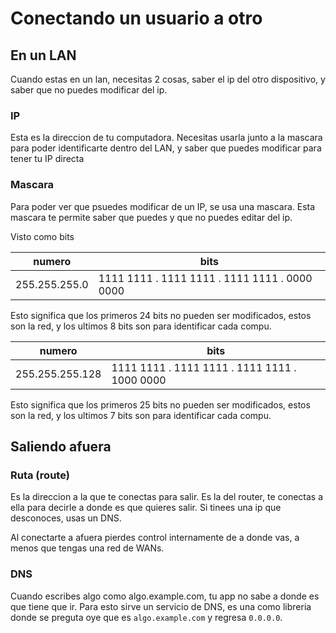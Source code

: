 # Conectando un usuario a otro

## En un LAN

Cuando estas en un lan, necesitas 2 cosas, saber el ip del otro dispositivo, y saber que no puedes modificar del ip.

### IP

Esta es la direccion de tu computadora. Necesitas usarla junto a la mascara para poder identificarte dentro del LAN, y saber que puedes modificar para tener tu IP directa

### Mascara

Para poder ver que psuedes modificar de un IP, se usa una mascara. Esta mascara te permite saber que puedes y que no puedes editar del ip.

Visto como bits

|numero|bits|
|-|-|
|255.255.255.0|1111 1111 . 1111 1111 . 1111 1111 . 0000 0000|

Esto significa que los primeros 24 bits no pueden ser modificados, estos son la red, y los ultimos 8 bits son para identificar cada compu.

|numero|bits|
|-|-|
|255.255.255.128|1111 1111 . 1111 1111 . 1111 1111 . 1000 0000|

Esto significa que los primeros 25 bits no pueden ser modificados, estos son la red, y los ultimos 7 bits son para identificar cada compu.

## Saliendo afuera

### Ruta (route)

Es la direccion a la que te conectas para salir. Es la del router, te conectas a ella para decirle a donde es que quieres salir. Si tinees una ip que desconoces, usas un DNS.

Al conectarte a afuera pierdes control internamente de a donde vas, a menos que tengas una red de WANs.

### DNS

Cuando escribes algo como algo.example.com, tu app no sabe a donde es que tiene que ir. Para esto sirve un servicio de DNS, es una como libreria donde se preguta oye que es `algo.example.com` y regresa `0.0.0.0`.

